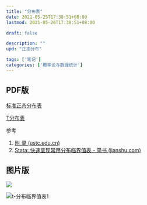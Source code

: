 ```yaml
---
title: "分布表"
date: 2021-05-25T17:38:51+08:00
lastmod: 2021-05-26T17:38:51+08:00

draft: false

description: ""
upd: "正态分布"

tags: ['笔记']
categories: ['概率论与数理统计']
---
```


## PDF版

[标准正态分布表](https://www.wuhao.ink/DistributionTable/StandardNormalDistribution.pdf)

[T分布表](https://www.wuhao.ink/DistributionTable/StudentT.pdf)

参考

1. [附 录 (ustc.edu.cn)](http://staff.ustc.edu.cn/~jbs/applex3.pdf)
2. [Stata: 快速呈现常用分布临界值表 - 简书 (jianshu.com)](https://www.jianshu.com/p/e3cfc559eaa2)

## 图片版

![](https://cdn.jsdelivr.net/gh/henrywu97/FigBed@master/Figs/20210528095912.jpg)

![t-分布临界值表1](https://cdn.jsdelivr.net/gh/henrywu97/FigBed@master/Figs/20210528132933.jpg)